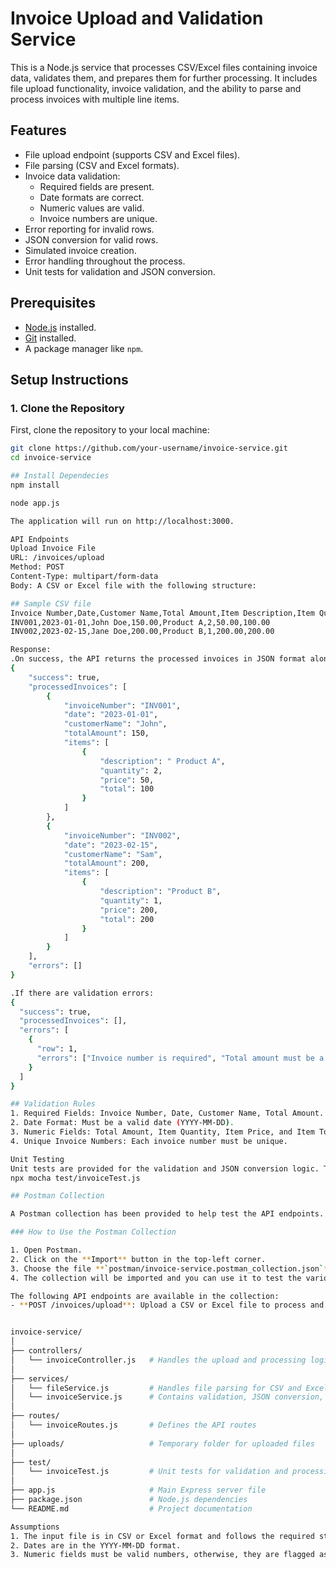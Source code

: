 # Invoice Upload and Validation Service

This is a Node.js service that processes CSV/Excel files containing invoice data, validates them, and prepares them for further processing. It includes file upload functionality, invoice validation, and the ability to parse and process invoices with multiple line items.

## Features
- File upload endpoint (supports CSV and Excel files).
- File parsing (CSV and Excel formats).
- Invoice data validation:
  - Required fields are present.
  - Date formats are correct.
  - Numeric values are valid.
  - Invoice numbers are unique.
- Error reporting for invalid rows.
- JSON conversion for valid rows.
- Simulated invoice creation.
- Error handling throughout the process.
- Unit tests for validation and JSON conversion.

## Prerequisites

- [Node.js](https://nodejs.org/) installed.
- [Git](https://git-scm.com/) installed.
- A package manager like `npm`.

## Setup Instructions

### 1. Clone the Repository
First, clone the repository to your local machine:

```bash
git clone https://github.com/your-username/invoice-service.git
cd invoice-service

## Install Dependecies
npm install

node app.js

The application will run on http://localhost:3000.

API Endpoints
Upload Invoice File
URL: /invoices/upload
Method: POST
Content-Type: multipart/form-data
Body: A CSV or Excel file with the following structure:

## Sample CSV file
Invoice Number,Date,Customer Name,Total Amount,Item Description,Item Quantity,Item Price,Item Total
INV001,2023-01-01,John Doe,150.00,Product A,2,50.00,100.00
INV002,2023-02-15,Jane Doe,200.00,Product B,1,200.00,200.00

Response:
.On success, the API returns the processed invoices in JSON format along with any validation errors.
{
    "success": true,
    "processedInvoices": [
        {
            "invoiceNumber": "INV001",
            "date": "2023-01-01",
            "customerName": "John",
            "totalAmount": 150,
            "items": [
                {
                    "description": " Product A",
                    "quantity": 2,
                    "price": 50,
                    "total": 100
                }
            ]
        },
        {
            "invoiceNumber": "INV002",
            "date": "2023-02-15",
            "customerName": "Sam",
            "totalAmount": 200,
            "items": [
                {
                    "description": "Product B",
                    "quantity": 1,
                    "price": 200,
                    "total": 200
                }
            ]
        }
    ],
    "errors": []
}

.If there are validation errors:
{
  "success": true,
  "processedInvoices": [],
  "errors": [
    {
      "row": 1,
      "errors": ["Invoice number is required", "Total amount must be a number"]
    }
  ]
}

## Validation Rules 
1. Required Fields: Invoice Number, Date, Customer Name, Total Amount.
2. Date Format: Must be a valid date (YYYY-MM-DD).
3. Numeric Fields: Total Amount, Item Quantity, Item Price, and Item Total must be numbers.
4. Unique Invoice Numbers: Each invoice number must be unique.

Unit Testing
Unit tests are provided for the validation and JSON conversion logic. To run the tests:
npx mocha test/invoiceTest.js

## Postman Collection

A Postman collection has been provided to help test the API endpoints.

### How to Use the Postman Collection

1. Open Postman.
2. Click on the **Import** button in the top-left corner.
3. Choose the file **`postman/invoice-service.postman_collection.json`** from this project directory.
4. The collection will be imported and you can use it to test the various API endpoints.

The following API endpoints are available in the collection:
- **POST /invoices/upload**: Upload a CSV or Excel file to process and validate invoices.


invoice-service/
│
├── controllers/
│   └── invoiceController.js   # Handles the upload and processing logic
│
├── services/
│   └── fileService.js         # Handles file parsing for CSV and Excel files
│   └── invoiceService.js      # Contains validation, JSON conversion, and invoice creation simulation
│
├── routes/
│   └── invoiceRoutes.js       # Defines the API routes
│
├── uploads/                   # Temporary folder for uploaded files
│
├── test/
│   └── invoiceTest.js         # Unit tests for validation and processing
│
├── app.js                     # Main Express server file
├── package.json               # Node.js dependencies
└── README.md                  # Project documentation

Assumptions
1. The input file is in CSV or Excel format and follows the required structure.
2. Dates are in the YYYY-MM-DD format.
3. Numeric fields must be valid numbers, otherwise, they are flagged as errors.